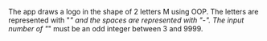 The app draws a logo in the shape of 2 letters M using OOP. The letters are represented with "*" and the spaces are represented with "-". The input number of "*" must be an odd integer between 3 and 9999.
